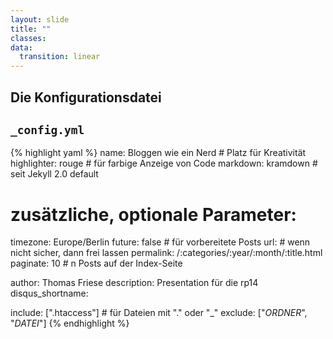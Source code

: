 ```yaml
---
layout: slide
title: ""
classes:
data:
  transition: linear
---
```


## Die Konfigurationsdatei

## `_config.yml`

{% highlight  yaml %}
name:        Bloggen wie ein Nerd # Platz für Kreativität
highlighter: rouge                # für farbige Anzeige von Code
markdown:    kramdown             # seit Jekyll 2.0 default

# zusätzliche, optionale Parameter:
timezone:    Europe/Berlin
future:      false                # für vorbereitete Posts
url:         # wenn nicht sicher, dann frei lassen
permalink:   /:categories/:year/:month/:title.html
paginate:    10                   # n Posts auf der Index-Seite

author:      Thomas Friese
description: Presentation für die rp14
disqus_shortname:

include: [".htaccess"]            # für Dateien mit "." oder "_"
exclude: ["_ORDNER_", "_DATEI_"]
{% endhighlight %}

<aside markdown="1" class="notes">
</aside>